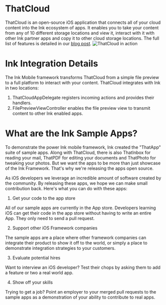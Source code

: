 ThatCloud
=========

ThatCloud is an open-source iOS application that connects all of your cloud content into the Ink ecosystem of apps. It enables you to take your content from any of 10 different storage locations and view it, interact with it with other Ink partner apps and copy it to other cloud storage locations. The full list of features is detailed in our [blog post](http://blog.inkmobility.com/post/58830177894/introducing-thatcloud-your-portal-to-your-cloud).
![ThatCloud in action](https://lh5.googleusercontent.com/mB7WeBAUMMFwbrwFCSNMcD9D03DHObkLlldlPl4HH4Yv2nb7Wc1xHnXMfzfc3QdtM0BQOO__q03b56PNkjUIJz5gtR9wu8Wj7lQM8TygTqQTzeREPAq3E3tw)

Ink Integration Details
=======================
The Ink Mobile framework transforms ThatCloud from a simple file preview to a full platform to interact with your content. ThatCloud integrates with Ink in two locations:

  1. ThatCloudAppDelegate registers incoming actions and provides their handlers.
  2. FilePreviewViewController enables the file preview view to transmit content to other Ink enabled apps.

What are the Ink Sample Apps?
=============================

To demonstrate the power Ink mobile framework, Ink created the "ThatApp" suite of sample apps. Along with ThatCloud, there is also ThatInbox for reading your mail, ThatPDF for editing your documents and ThatPhoto for tweaking your photos. But we want the apps to be more than just showcase of the Ink Framework. That's why we're releasing the apps open source. 

As iOS developers we leverage an incredible amount of software created by the community. By releasing these apps, we hope we can make small contribution back. Here's what you can do with these apps:
  1. Get your code to the app store 

  All of our sample apps are currently in the App store. Developers learning iOS can get their code in the app store   without having to write an entire App. They only need to send a pull request.


  2. Support other iOS Framework companies
  
  The sample apps are a place where other framework companies can integrate their product to show it off to the world, or simply a place to demonstrate integration strategies to your customers.

  3. Evaluate potential hires
  
  Want to interview an iOS developer? Test their chops by asking them to add a feature or two a real world app.

  4. Show off your skills
  
  Trying to get a job? Point an employer to your merged pull requests to the sample apps as a demonstration of your ability to contribute to real apps.
